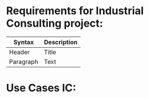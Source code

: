 # Requirements for Industrial Consulting project:


| Syntax      | Description |
| ----------- | ----------- |
| Header      | Title       |
| Paragraph   | Text        |






# Use Cases IC:
